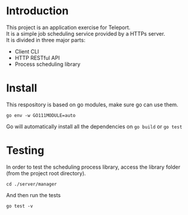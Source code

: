 # Introduction
This project is an application exercise for Teleport.  
It is a simple job scheduling service provided by a HTTPs server.  
It is divided in three major parts:
- Client CLI
- HTTP RESTful API
- Process scheduling library

# Install
This respository is based on go modules, make sure go can use them.

    go env -w GO111MODULE=auto

Go will automatically install all the dependencies on `go build` or `go test`

# Testing
In order to test the scheduling process library, access the library folder (from the project root directory).

    cd ./server/manager

And then run the tests

    go test -v

